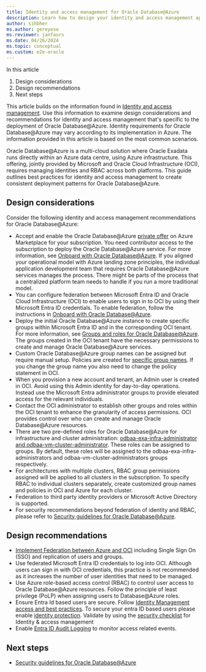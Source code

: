 ```yaml
---
title: Identity and access management for Oracle Database@Azure
description: Learn how to design your identity and access management approach for Oracle Database@Azure.
author: sihbher
ms.author: gereyeso
ms.reviewer: janfaurs
ms.date: 04/26/2024
ms.topic: conceptual
ms.custom: e2e-oracle
---
```

In this article
1.	Design considerations
2.	Design recommendations
3.	Next steps

This article builds on the information found in [Identity and access management](/azure/cloud-adoption-framework/ready/landing-zone/design-area/identity-access). Use this information to examine design considerations and recommendations for identity and access management that's specific to the deployment of Oracle Database@Azure. Identity requirements for Oracle Database@Azure may vary according to its implementation in Azure. The information provided in this article is based on the most common scenarios. 

Oracle Database@Azure is a multi-cloud solution where Oracle Exadata runs directly within an Azure data centre, using Azure infrastructure. This offering, jointly provided by Microsoft and Oracle Cloud Infrastructure (OCI), requires managing identities and RBAC across both platforms. This guide outlines best practices for identity and access management to create consistent deployment patterns for Oracle Database@Azure. 


## Design considerations

Consider the following identity and access management recommendations for Oracle Database@Azure:

- Accept and enable the Oracle Database@Azure [private offer](https://learn.microsoft.com/marketplace/private-offers-overview) on Azure Marketplace for your subscription. You need contributor access to the subscription to deploy the Oracle Database@Azure service. For more information, see [Onboard with Oracle Database@Azure](/azure/oracle/oracle-db/onboard-oracle-database). If you aligned your operational model with Azure landing zone principles, the individual application development team that requires Oracle Database@Azure services manages the process. There might be parts of the process that a centralized platform team needs to handle if you run a more traditional model.
- You can configure federation between Microsoft Entra ID and Oracle Cloud Infrastructure (OCI) to enable users to sign in to OCI by using their Microsoft Entra ID credentials. To enable federation, follow the instructions in [Onboard with Oracle Database@Azure](/azure/oracle/oracle-db/onboard-oracle-database#step-3-optional-create-identity-federation-using-azures-identity-service).
- Deploy the initial Oracle Database@Azure instance to create specific groups within Microsoft Entra ID and in the corresponding OCI tenant. For more information, see [Groups and roles for Oracle Database@Azure](/azure/oracle/oracle-db/oracle-database-groups-roles). The groups created in the OCI tenant have the necessary permissions to create and manage Oracle Database@Azure services.
- Custom Oracle Database@Azure group names can be assigned but require manual setup.  Policies are created for [specific group names](/azure/oracle/oracle-db/oracle-database-groups-roles).  If you change the group name you also need to change the policy statement in OCI.  
- When you provision a new account and tenant, an Admin user is created in OCI. Avoid using this Admin identity for day-to-day operations. Instead use the Microsoft Entra administrator groups to provide elevated access for the relevant individuals.
- Contact the OCI administrator to establish other groups and roles within the OCI tenant to enhance the granularity of access permissions. OCI provides control over who can create and manage Oracle Database@Azure resources.
- There are two pre-defined roles for Oracle Database@Azure for infrastructure and cluster administration: [odbaa-exa-infra-administrator and odbaa-vm-cluster-administrator](/azure/oracle/oracle-db/oracle-database-groups-roles#groups-and-roles-in-azure).  These roles can be assigned to groups.  By default, these roles will be assigned to the odbaa-exa-infra-administrators and odbaa-vm-cluster-administrators groups respectively.
- For architectures with multiple clusters, RBAC group permissions assigned will be applied to all clusters in the subscription.  To specify RBAC to individual clusters separately, create customized group names and policies in OCI and Azure for each cluster.
- Federation to third party identity providers or Microsoft Active Directory is supported.  
- For security recommendations beyond federation of identity and RBAC, please refer to [Security guidelines for Oracle Database@Azure](./oracle-security-overview-odaa).

## Design recommendations

- [Implement Federation between Azure and OCI](https://docs.oracle.com/iaas/Content/Identity/tutorials/azure_ad/lifecycle_azure/01-config-azure-template.htm#config-azure-template) including Single Sign On (SSO) and replication of users and groups.  
- Use federated Microsoft Entra ID credentials to log into OCI. Although users can sign in with OCI credentials, this practice is not recommended as it increases the number of user identities that need to be managed.
- Use Azure role-based access control (RBAC) to control user access to Oracle Database@Azure resources.  Follow the principle of least privilege (PoLP) when assigning users to Database@Azure roles.
- Ensure Entra Id based users are secure.  Follow [Identity Management access and best practices](/azure/security/fundamentals/identity-management-best-practices).  To secure your entra ID based users please enable [identity protection](https://learn.microsoft.com/en-us/entra/id-protection/overview-identity-protection). Validate by using the [security checklist](/azure/security/fundamentals/steps-secure-identity) for Identity & access management
- Enable [Entra ID Audit Logging](https://learn.microsoft.com/entra/identity/monitoring-health/concept-audit-logs) to monitor access related events.

## Next steps

- [Security guidelines for Oracle Database@Azure](./oracle-security-overview-odaa)
